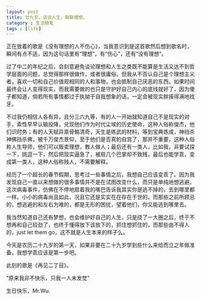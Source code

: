 ```yaml
---
layout: post
title: 廿九岁，谈谈人生，聊聊理想。
category : 生活随笔
tags : [life]
---
```


正在放着的歌是《没有理想的人不伤心》，当我意识到是这首歌然后想到歌名时，瞬间有点不适，因为这句话里有“理想”，有“伤心”，还有“没有理想”。

过了中二的年纪之后，会刻意避免谈论理想和人生之类既不能算是生活又达不到哲学层面的问题，总觉得那样很做作，或者很庸俗。但我从不否认自己是个理想主义者，喜欢一切和自己价值观相同的人和事物，也会抵制自己厌恶的东西。如果时间最终会让人变得现实，而我需要做的也只是守护好自己内心的底线就好了，因为傻子都知道，倘若所有事情都过于执拗于自我想象的话，一定会被现实胖揍得满地找牙。

不过我仍相信人各有异，且分三六九等，有的人一开始就知道自己不是现实的对手，索性早早认输投降，兑现他们作为时代尘埃的历史使命，这种人俗称俊杰，他们识时务；有的人天赋异禀骨骼清奇，天生是练武的材料，等到宝典炼成，神挡杀神佛挡杀佛，被千万俊杰景仰，至于他们是否真的自宫了，那并不重要，这种人俗称人生导师，他们可以贩卖理想，教人做人；最后还有一类人，比如我，非要试探一下，挑逗一下，然后把现实逼急了，被扇几个巴掌却不致残，最后也能学乖，变成第一类人，这种人俗称贱人，不需要解释。

经历了一个超长的春节假期，思考过一些事情之后，我想自己应该变乖了。因为我发现自己一直以来想做的很多事情并不是在试图改变什么，而只是单纯地想逃避。这次病毒事件，仿佛在不停地扇着我的嘴巴告诉我其实你是逃不掉的，去到哪里都一样。小小的病毒尚且如此，况且它还是实实在在存在于世的，而那些之前所顾忌的，想逃避的和左右为难的，都是无形的困扰，望着他们，你又能逃到哪里去。

我当然知道自己还有梦想，也会维护好自己的人生，只是绕了一大圈之后，终于不想再和自己较劲了，也终于懂得放下该放下的，抓住想抓住的，而那些由不得人的，just let them go，这不就是人生本来的样子么。

今天是农历二十九岁的第一天，如果非要在二十九岁学到些什么来给而立之年做准备，我想学乖应该是第一步吧。

此刻的歌是《再见二丁目》。

“原来我非不快乐，只我一人未发觉”

生日快乐，Mr.Wu.
